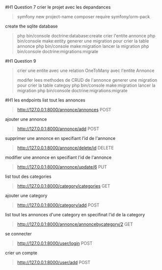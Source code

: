#H1 Question 7
crier le projet avec les depandances

> symfony new project-name
> composer require symfony/orm-pack

create the sqlite database
> php bin/console doctrine:database:create
crier l'entite annonce
> php bin/console make:entity
generer une migration pour crier la table annonce
> php bin/console make:migration
lancer la migration
> php bin/console doctrine:migrations:migrate

#H1 Question 9
> crier une entite avec une relation OneToMany avec l'entite Annonce
> 
> modifer lees methodes de CRUD de l'annonce
generer une migration pour crier la table categoy
> php bin/console make:migration
lancer la migration
> php bin/console doctrine:migrations:migrate

#H1 les endpoints
list tout les annonces
> http://127.0.0.1:8000/annonce/annonces  POST

ajouter une annonce
> http://127.0.0.1:8000/annonce/add    POST

supprimer une annonce en specifiant l'id de l'annonce
> http://127.0.0.1:8000/annonce/delete/id     DELETE

modifier une annonce en specifiant l'id de l'annonce
> http://127.0.0.1:8000/annonce/update/6   PUT

list tout des categories
> http://127.0.0.1:8000/category/categories   GET

ajouter une category
> http://127.0.0.1:8000/category/add    POST

list tout les annonces d'une category en specifinat l'id de la category
> http://127.0.0.1:8000/annonce/annoncebycategory/2    GET

se connecter 
> http://127.0.0.1:8000/user/login    POST

crier un compte 
> http://127.0.0.1:8000/user/add    POST